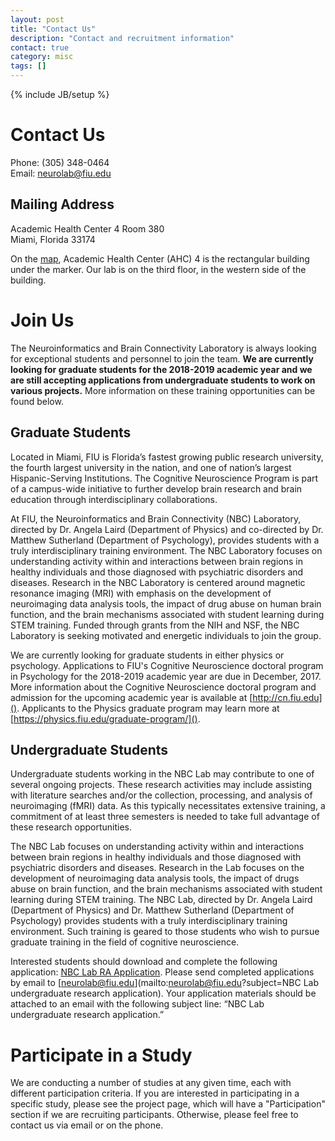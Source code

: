 ```yaml
---
layout: post
title: "Contact Us"
description: "Contact and recruitment information"
contact: true
category: misc
tags: []
---
```

{% include JB/setup %}

<a name="contact"></a>

# Contact Us
Phone: (305) 348-0464  
Email: [neurolab@fiu.edu](mailto:neurolab@fiu.edu)

## Mailing Address
Academic Health Center 4 Room 380  
Miami, Florida 33174

On the [map], Academic Health Center (AHC) 4 is the rectangular building under the marker. Our lab is on the third floor, in the western side of the building.

[map]: https://www.google.com/maps/place/Academic+Health+Center+4,+Miami,+FL+33174/@25.7593031,-80.3744721,17z/data=!3m1!4b1!4m5!3m4!1s0x88d9bf2e7705ee3f:0x3581f2208ba26078!8m2!3d25.7592828!4d-80.3723193

<a class="anchor" id="join"></a>

# Join Us

The Neuroinformatics and Brain Connectivity Laboratory is always looking for exceptional students and personnel to join the team. **We are currently looking for graduate students for the 2018-2019 academic year and we are still accepting applications from undergraduate students to work on various projects.** More information on these training opportunities can be found below.

## Graduate Students
Located in Miami, FIU is Florida’s fastest growing public research university, the fourth largest university in the nation, and one of nation’s largest Hispanic-Serving Institutions. The Cognitive Neuroscience Program is part of a campus-wide initiative to further develop brain research and brain education through interdisciplinary collaborations.

At FIU, the Neuroinformatics and Brain Connectivity (NBC) Laboratory, directed by Dr. Angela Laird (Department of Physics) and co-directed by Dr. Matthew Sutherland (Department of Psychology), provides students with a truly interdisciplinary training environment. The NBC Laboratory focuses on understanding activity within and interactions between brain regions in healthy individuals and those diagnosed with psychiatric disorders and diseases. Research in the NBC Laboratory is centered around magnetic resonance imaging (MRI) with emphasis on the development of neuroimaging data analysis tools, the impact of drug abuse on human brain function, and the brain mechanisms associated with student learning during STEM training. Funded through grants from the NIH and NSF, the NBC Laboratory is seeking motivated and energetic individuals to join the group.

We are currently looking for graduate students in either physics or psychology. Applications to FIU's Cognitive Neuroscience doctoral program in Psychology for the 2018-2019 academic year are due in December, 2017. More information about the Cognitive Neuroscience doctoral program and admission for the upcoming academic year is available at [http://cn.fiu.edu](). Applicants to the Physics graduate program may learn more at [https://physics.fiu.edu/graduate-program/]().

## Undergraduate Students
Undergraduate students working in the NBC Lab may contribute to one of several ongoing projects. These research activities may include assisting with literature searches and/or the collection, processing, and analysis of neuroimaging (fMRI) data. As this typically necessitates extensive training, a commitment of at least three semesters is needed to take full advantage of these research opportunities.

The NBC Lab focuses on understanding activity within and interactions between brain regions in healthy individuals and those diagnosed with psychiatric disorders and diseases. Research in the Lab focuses on the development of neuroimaging data analysis tools, the impact of drugs abuse on brain function, and the brain mechanisms associated with student learning during STEM training. The NBC Lab, directed by Dr. Angela Laird (Department of Physics) and Dr. Matthew Sutherland (Department of Psychology) provides students with a truly interdisciplinary training environment. Such training is geared to those students who wish to pursue graduate training in the field of cognitive neuroscience.

Interested students should download and complete the following application: [NBC Lab RA Application](/assets/files/applications/RA_application_NBC_lab.doc). Please send completed applications by email to [neurolab@fiu.edu](mailto:neurolab@fiu.edu?subject=NBC Lab undergraduate research application). Your application materials should be attached to an email with the following subject line: “NBC Lab undergraduate research application.”

<a name="participate"></a>

# Participate in a Study
We are conducting a number of studies at any given time, each with different participation criteria. If you are interested in participating in a specific study, please see the project page, which will have a "Participation" section if we are recruiting participants. Otherwise, please feel free to contact us via email or on the phone.
